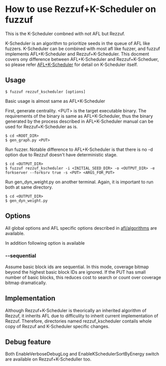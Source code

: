 # How to use Rezzuf+K-Scheduler on fuzzuf

This is the K-Scheduler combned with not AFL but Rezzuf.

K-Scheduler is an algorithm to prioritize seeds in the queue of AFL like fuzzers. K-Scheduler can be combined with most afl like fuzzer, and fuzzuf implements AFL+K-Scheduler and Rezzuf+K-Scheduler. This docment covers ony difference between AFL+K-Scheduler and Rezzuf+K-Scheduer, so please refer [AFL+K-Scheduler](../afl_kscheduler/manual.md) for detail on K-Scheduler itself.

## Usage

```
$ fuzzuf rezzuf_kscheduler [options]
```

Basic usage is almost same as AFL+K-Scheduler

First, generate centrality.
\<PUT\> is the target executable binary. The requirements of the binary is same as AFL+K-Scheduler, thus the binary generated by the process described in AFL+K-Scheduler manual can be used for Rezzuf+K-Scheduler as is.

```
$ cd <ROOT_DIR>
$ gen_graph.py <PUT>
```

Run fuzzer. Notable difference to AFL+K-Scheduler is that there is no -d option due to Rezzuf doesn't have deterministic stage.

```
$ cd <OUTPUT_DIR>
$ fuzzuf rezzuf_kscheduler -i <INITIAL_SEED_DIR> -o <OUTPUT_DIR> -e forkserver --forksrv true -s <PUT> <ARGS_FOR_PUT>
```

Run gen\_dyn\_weight.py on another terminal.
Again, it is important to run both at same directory.

```
$ cd <OUTPUT_DIR>
$ gen_dyn_weight.py
```

## Options

All global options and AFL specific options described in [afl/algorithms](../afl/algorithm_en.md) are available.

In addition following option is available

### --sequential

Assume basic block ids are sequential.
In this mode, coverage bitmap beyond the highest basic block IDs are ignored.
If the PUT has small number of basic blocks, this reduces cost to search or count over coverage bitmap dramatically.

## Implementation

Although Rezzuf+K-Scheduler is theorically an inherited algorithm of Rezzuf, it inherits AFL due to difficulity to inherit current implementation of Rezzuf. Therefore, directories named rezzuf\_kscheduler contails whole copy of Rezzuf and K-Scheduler specific changes.

## Debug feature

Both EnableVerboseDebugLog and EnableKSchedulerSortByEnergy switch are available on Rezzuf+K-Scheduller too.

